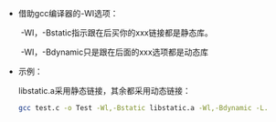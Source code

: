 - 借助gcc编译器的-WI选项：

  ​	-WI，-Bstatic指示跟在后买你的xxx链接都是静态库。

  ​	-WI，-Bdynamic只是跟在后面的xxx选项都是动态库

- 示例：

  libstatic.a采用静态链接，其余都采用动态链接：

  ```bash
  gcc test.c -o Test -Wl,-Bstatic libstatic.a -Wl,-Bdynamic -L.
  ```

  

